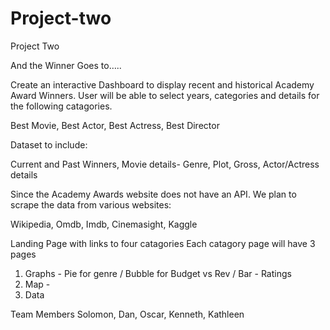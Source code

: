 # Project-two
Project Two

And the Winner Goes to…..

Create an interactive Dashboard to display recent and historical Academy Award Winners.  User will be able to select years, categories and details for the following catagories.

Best Movie,
Best Actor,
Best Actress,
Best Director

Dataset to include:

Current and Past Winners,
Movie details- Genre, Plot, Gross,
Actor/Actress details

Since the Academy Awards website does not have an API.  We plan to scrape the data from various websites:

Wikipedia,
Omdb,
Imdb,
Cinemasight,
Kaggle

Landing Page with links to four catagories
Each catagory page will have 3 pages
  1) Graphs - Pie for genre / Bubble for Budget vs Rev / Bar - Ratings
  2) Map - 
  3) Data



Team Members
  Solomon,
  Dan,
  Oscar,
  Kenneth,
  Kathleen
